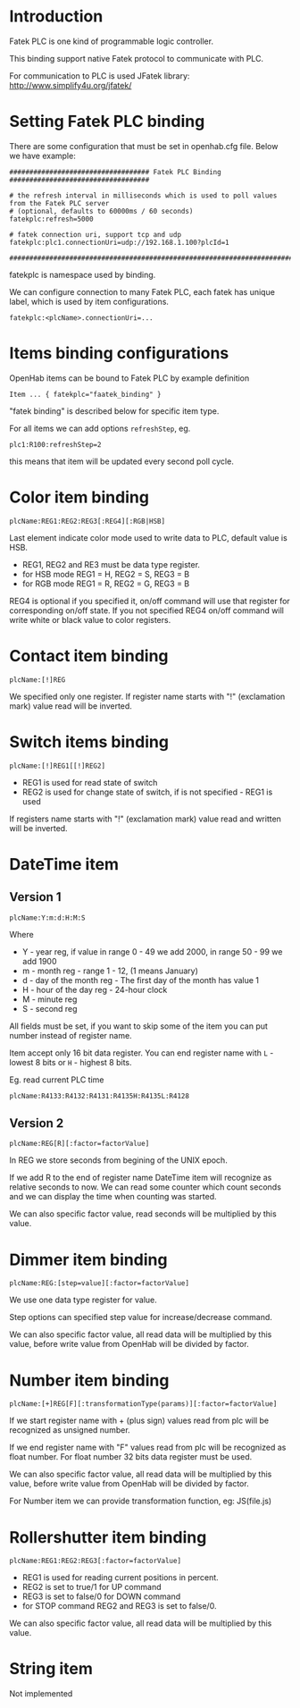 Introduction
============

Fatek PLC is one kind of programmable logic controller.

This binding support native Fatek protocol to communicate with PLC.

For communication to PLC is used JFatek library:
http://www.simplify4u.org/jfatek/


Setting Fatek PLC binding
=========================

There are some configuration that must be set in openhab.cfg file.
Below we have example:

```
################################### Fatek PLC Binding ###################################

# the refresh interval in milliseconds which is used to poll values from the Fatek PLC server
# (optional, defaults to 60000ms / 60 seconds)
fatekplc:refresh=5000

# fatek connection uri, support tcp and udp
fatekplc:plc1.connectionUri=udp://192.168.1.100?plcId=1

#########################################################################################
```

fatekplc is namespace used by binding.

We can configure connection to many Fatek PLC, each fatek has unique label, which  is used by item configurations.

    fatekplc:<plcName>.connectionUri=...


Items binding configurations
============================

OpenHab items can be bound to Fatek PLC by example definition

    Item ... { fatekplc="faatek_binding" }

"fatek binding" is described below for specific item type.

For all items we can add options `refreshStep`, eg.

    plc1:R100:refreshStep=2

this means that item will be updated every second poll cycle.


Color item binding
==================

    plcName:REG1:REG2:REG3[:REG4][:RGB|HSB]

Last element indicate color mode used to write data to PLC, default value is HSB.

* REG1, REG2 and RE3 must be data type register.
* for HSB mode REG1 = H, REG2 = S, REG3 = B
* for RGB mode REG1 = R, REG2 = G, REG3 = B

REG4 is optional if you specified it, on/off command will use that register for corresponding on/off state.
If you not specified REG4 on/off command will write white or black value to color registers.


Contact item binding
====================

    plcName:[!]REG

We specified only one register.
If register name starts with "!" (exclamation mark) value read will be inverted.


Switch items binding
====================

    plcName:[!]REG1[[!]REG2]

* REG1 is used for read state of switch
* REG2 is used for change state of switch, if is not specified - REG1 is used

If registers name starts with "!" (exclamation mark) value read and written will be inverted.


DateTime item
=============

Version 1
---------

    plcName:Y:m:d:H:M:S

Where
 * Y - year reg, if value in range 0 - 49 we add 2000, in range 50 - 99 we add 1900
 * m - month reg - range 1 - 12, (1 means January)
 * d - day of the month reg - The first day of the month has value 1
 * H - hour of the day reg - 24-hour clock
 * M - minute reg
 * S - second reg

All fields must be set, if you want to skip some of the item you can put number instead of register name.

Item accept only 16 bit data register.
You can end register name with `L` - lowest 8 bits or `H` - highest 8 bits.

Eg. read current PLC time

    plcName:R4133:R4132:R4131:R4135H:R4135L:R4128

Version 2
---------

    plcName:REG[R][:factor=factorValue]

In REG we store seconds from begining of the UNIX epoch.

If we add R to the end of register name DateTime item will recognize as relative seconds to now.
We can read some counter which count seconds and we can display the time when counting was started.

We can also specific factor value, read seconds will be multiplied by this value.


Dimmer item binding
===================

    plcName:REG:[step=value][:factor=factorValue]

We use one data type register for value.

Step options can specified step value for increase/decrease command.

We can also specific factor value, all read data will be multiplied by this value,
before write value from OpenHab will be divided by factor.


Number item binding
==============================

    plcName:[+]REG[F][:transformationType(params)][:factor=factorValue]

If we start register name with + (plus sign) values read from plc will be recognized as unsigned number.

If we end register name with "F" values read from plc will be recognized as float number.
For float number 32 bits data register must be used.

We can also specific factor value, all read data will be multiplied by this value,
before write value from OpenHab will be divided by factor.

For Number item we can provide transformation function, eg: JS(file.js)


Rollershutter item binding
==========================

    plcName:REG1:REG2:REG3[:factor=factorValue]

* REG1 is used for reading current positions in percent.
* REG2 is set to true/1 for UP command
* REG3 is set to false/0 for DOWN command
* for STOP command REG2 and REG3 is set to false/0.

We can also specific factor value, all read data will be multiplied by this value.

String item
===========

Not implemented
